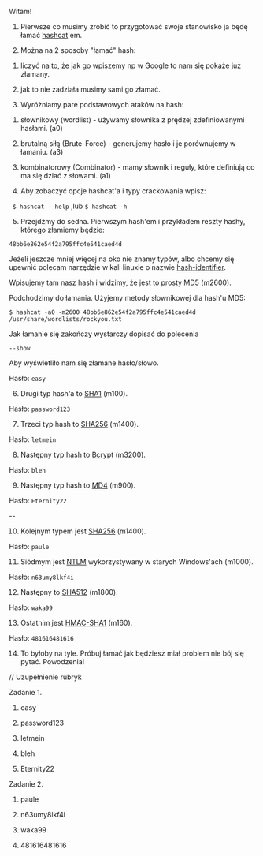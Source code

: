 Witam!

1. Pierwsze co musimy zrobić to przygotować swoje stanowisko ja będę łamać [hashcat](https://hashcat.net/hashcat/)'em.

2. Można na 2 sposoby "łamać" hash:

1) liczyć na to, że jak go wpiszemy np w Google to nam się pokaże już złamany.

2) jak to nie zadziała musimy sami go złamać.

3. Wyróżniamy pare podstawowych ataków na hash:

1) słownikowy (wordlist) - używamy słownika z prędzej zdefiniowanymi hasłami. (a0)

2) brutalną siłą (Brute-Force) - generujemy hasło i je porównujemy w łamaniu. (a3)

3) kombinatorowy (Combinator) - mamy słownik i reguły, które definiują co ma się dziać z słowami. (a1)

4. Aby zobaczyć opcje hashcat'a i typy crackowania wpisz:

``` $ hashcat --help``` ,lub ``` $ hashcat -h ```

5. Przejdźmy do sedna. Pierwszym hash'em i przykładem reszty hashy, którego złamiemy będzie:

``` 48bb6e862e54f2a795ffc4e541caed4d ```

Jeżeli jeszcze mniej więcej na oko nie znamy typów, albo chcemy się upewnić polecam narzędzie
w kali linuxie o nazwie [hash-identifier](https://tools.kali.org/password-attacks/hash-identifier).

Wpisujemy tam nasz hash i widzimy, że jest to prosty [MD5](https://en.wikipedia.org/wiki/MD5) (m2600).

Podchodzimy do łamania. Użyjemy metody słownikowej dla hash'u MD5:

```$ hashcat -a0 -m2600 48bb6e862e54f2a795ffc4e541caed4d /usr/share/wordlists/rockyou.txt```

Jak łamanie się zakończy wystarczy dopisać do polecenia

```--show```

Aby wyświetliło nam się złamane hasło/słowo.

Hasło: ```easy```

6. Drugi typ hash'a to [SHA1](https://en.wikipedia.org/wiki/SHA-1) (m100).

Hasło: ```password123```

7. Trzeci typ hash to [SHA256](https://en.wikipedia.org/wiki/SHA-2) (m1400).

Hasło: ```letmein```

8. Następny typ hash to [Bcrypt](https://en.wikipedia.org/wiki/Bcrypt) (m3200).

Hasło: ```bleh```

9. Następny typ hash to [MD4](https://en.wikipedia.org/wiki/MD4) (m900).

Hasło: ```Eternity22```

--

10. Kolejnym typem jest [SHA256](https://www.movable-type.co.uk/scripts/sha256.html) (m1400).

Hasło: ```paule```

11. Siódmym jest [NTLM](https://en.wikipedia.org/wiki/NT_LAN_Manager) wykorzystywany w starych Windows'ach (m1000).

Hasło: ```n63umy8lkf4i```

12. Następny to [SHA512](https://medium.com/@zaid960928/cryptography-explaining-sha-512-ad896365a0c1) (m1800).

Hasło: ```waka99```

13. Ostatnim jest [HMAC-SHA1](https://en.wikipedia.org/wiki/HMAC) (m160).

Hasło: ```481616481616```

14. To byłoby na tyle. Próbuj łamać jak będziesz miał problem nie bój się pytać. Powodzenia!

// Uzupełnienie rubryk 

Zadanie 1.

1) easy

2) password123

3) letmein

4) bleh

5) Eternity22

Zadanie 2.

1) paule

2) n63umy8lkf4i

3) waka99

4) 481616481616